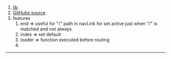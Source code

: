 1. [lib](https://reactrouter.com/en/main)
2. [GitHubs source](https://github.com/academind/react-complete-guide-code/tree/20-building-mpas-with-react-router-updated/code/32-finished/frontend/src)
3. features
	1. end => useful for "/" path in navLink for set active just when "/" is matched and not always
	2. index => set default
	3. loader => function executed before routing
	4. 
---
```jsx
```